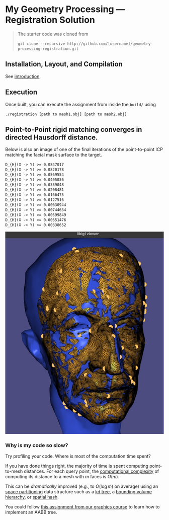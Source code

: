 # My Geometry Processing — Registration Solution

> The starter code was cloned from
> 
>     git clone --recursive http://github.com/[username]/geometry-processing-registration.git
>

## Installation, Layout, and Compilation

See
[introduction](http://github.com/alecjacobson/geometry-processing-introduction).

## Execution

Once built, you can execute the assignment from inside the `build/` using 

    ./registration [path to mesh1.obj] [path to mesh2.obj]

## Point-to-Point rigid matching converges in directed Hausdorff distance. 
Below is also an image of one of the final iterations of the point-to-point ICP matching the facial mask surface 
to the target. 

```
D_{H}(X -> Y) >= 0.0847017
D_{H}(X -> Y) >= 0.0820178
D_{H}(X -> Y) >= 0.0569554
D_{H}(X -> Y) >= 0.0405036
D_{H}(X -> Y) >= 0.0359048
D_{H}(X -> Y) >= 0.0208481
D_{H}(X -> Y) >= 0.0166475
D_{H}(X -> Y) >= 0.0127516
D_{H}(X -> Y) >= 0.00630944
D_{H}(X -> Y) >= 0.00744634
D_{H}(X -> Y) >= 0.00599849
D_{H}(X -> Y) >= 0.00551476
D_{H}(X -> Y) >= 0.00338652
```
![point-to-point-converge-2.jpg](images/point-to-point-converge-2.jpg)

### Why is my code so slow?

Try profiling your code. Where is most of the computation time spent?

If you have done things right, the majority of time is spent computing
point-to-mesh distances. For each query point, the [computational
complexity](https://en.wikipedia.org/wiki/Computational_complexity_theory) of
computing its distance to a mesh with $m$ faces is $O(m)$.

This can be _dramatically_ improved (e.g., to $O(\log m)$ on average) using an
[space partitioning](https://en.wikipedia.org/wiki/Space_partitioning) data
structure such as a [kd tree](https://en.wikipedia.org/wiki/K-d_tree), a
[bounding volume
hierarchy](https://en.wikipedia.org/wiki/Bounding_volume_hierarchy), or
[spatial hash](https://en.wikipedia.org/wiki/Bin_(computational_geometry)).

You could follow [this assignment from our graphics course](https://github.com/alecjacobson/computer-graphics-bounding-volume-hierarchy) to learn how to implement an AABB tree.

